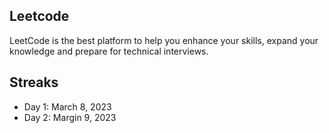 ## Leetcode
LeetCode is the best platform to help you enhance your skills, expand your knowledge and prepare for technical interviews.

## Streaks
- Day 1: March 8, 2023
- Day 2: Margin 9, 2023

